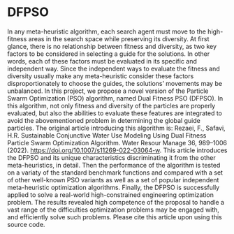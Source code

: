 # DFPSO
In any meta-heuristic algorithm, each search agent must move to the high-fitness areas in the search space while preserving its diversity. At first glance, there is no relationship between fitness and diversity, as two key factors to be considered in selecting a guide for the solutions. In other words, each of these factors must be evaluated in its specific and independent way. Since the independent ways to evaluate the fitness and diversity usually make any meta-heuristic consider these factors disproportionately to choose the guides, the solutions’ movements may be unbalanced. In this project, we propose a novel version of the Particle Swarm Optimization (PSO) algorithm, named Dual Fitness PSO (DFPSO). In this algorithm, not only fitness and diversity of the particles are properly evaluated, but also the abilities to evaluate these features are integrated to avoid the abovementioned problem in determining the global guide particles. The original article introducing this algorithm is: Rezaei, F., Safavi, H.R. Sustainable Conjunctive Water Use Modeling Using Dual Fitness Particle Swarm Optimization Algorithm. Water Resour Manage 36, 989–1006 (2022). https://doi.org/10.1007/s11269-022-03064-w. This article introduces the DFPSO and its unique characteristics discriminating it from the other meta-heuristics, in detail. Then the performance of the algorithm is tested on a variaty of the standard benchmark functions and compared with a set of other well-known PSO variants as well as a set of popular independent meta-heuristic optimization algorithms. Finally, the DFPSO is successfully applied to solve a real-world high-constrained engineering optimization problem. The results revealed high competence of the proposal to handle a vast range of the difficulties optimization problems may be engaged with, and efficiently solve such problems. Please cite this article upon using this source code.

